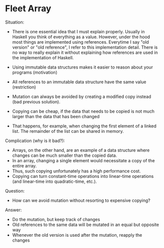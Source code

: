 # Fleet Array

Situation:

* There is one essential idea that I must explain properly. Usually in Haskell
  you think of everything as a value. However, under the hood most things are
  implemented using references. Everytime I say "old version" or "old
  reference", I refer to this implementation detail. There is no way to really
  explain it without explaining how references are used in the implementation of
  Haskell.

* Using immutable data structures makes it easier to reason about your programs
  (motivation)
* All references to an immutable data structure have the same value
  (restriction)
* Mutation can always be avoided by creating a modified copy instead (bad
  previous solution).
* Copying can be cheap, if the data that needs to be copied is not much larger
  than the data that has been changed
* That happens, for example, when changing the first element of a linked list.
  The remainder of the list can be shared in memory.

Complication (why is it bad?):

* Arrays, on the other hand, are an example of a data structure where changes
  can be much smaller than the copied data.
* In an array, changing a single element would necessitate a copy of the entire
  array.
* Thus, such copying unfortunately has a high performance cost.
* Copying can turn constant-time operations into linear-time operations (and
  linear-time into quadratic-time, etc.).

Question:

* How can we avoid mutation without resorting to expensive copying?

Answer:

* Do the mutation, but keep track of changes
* Old references to the same data will be mutated in an equal but opposite way
* Whenever the old version is used after the mutation, reapply the changes

